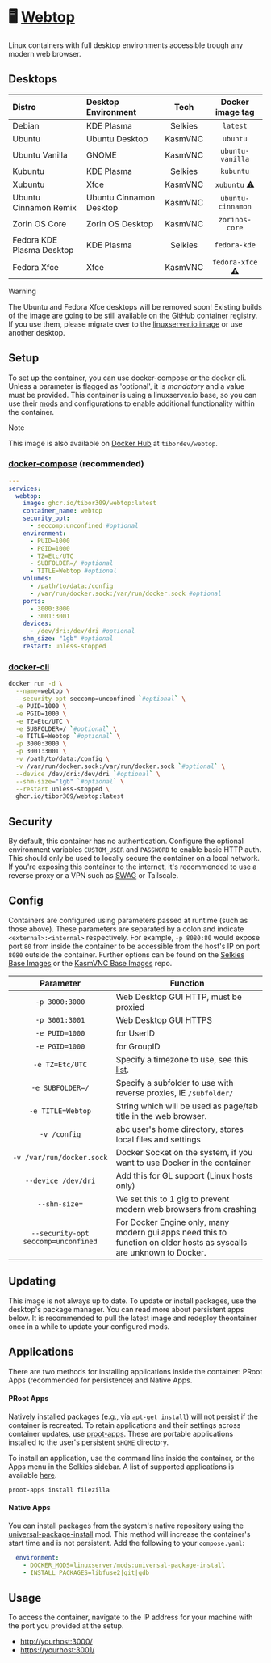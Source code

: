 [repo]: https://github.com/tibor309/webtop

[dhub]: https://hub.docker.com/r/tibordev/brave
[dcompose]: https://docs.linuxserver.io/general/docker-compose
[dcli]: https://docs.docker.com/engine/reference/commandline/cli/
[tz]: https://en.wikipedia.org/wiki/List_of_tz_database_time_zones#List
[link]: https://www.youtube.com/watch?v=dQw4w9WgXcQ

[lswebtop]: https://github.com/linuxserver/docker-webtop
[lsmods]: https://github.com/linuxserver/docker-mods
[lsswag]: https://github.com/linuxserver/docker-swag
[lsselkies-op]: https://github.com/linuxserver/docker-baseimage-selkies#options
[lskasm-op]: https://github.com/linuxserver/docker-baseimage-kasmvnc#options
[lsapps]: https://github.com/linuxserver/proot-apps
[lsapps-support]: https://github.com/linuxserver/proot-apps?tab=readme-ov-file#supported-apps


# 🖥️ [Webtop][repo]
Linux containers with full desktop environments accessible trough any modern web browser.

## Desktops
| Distro | Desktop Environment | Tech | Docker image tag |
| :--- | :--- | :---: | :---: |
| Debian | KDE Plasma | Selkies | `latest` |
| Ubuntu | Ubuntu Desktop | KasmVNC | `ubuntu` |
| Ubuntu Vanilla | GNOME | KasmVNC | `ubuntu-vanilla` |
| Kubuntu | KDE Plasma | Selkies | `kubuntu` |
| Xubuntu | Xfce | KasmVNC | `xubuntu` ⚠ |
| Ubuntu Cinnamon Remix | Ubuntu Cinnamon Desktop | KasmVNC | `ubuntu-cinnamon` |
| Zorin OS Core | Zorin OS Desktop | KasmVNC | `zorinos-core` |
| Fedora KDE Plasma Desktop | KDE Plasma | Selkies | `fedora-kde` |
| Fedora Xfce | Xfce | KasmVNC | `fedora-xfce` ⚠ |

> [!WARNING]
> The Ubuntu and Fedora Xfce desktops will be removed soon! Existing builds of the image are going to be still available on the GitHub container registry. If you use them, please migrate over to the [linuxserver.io image][lswebtop] or use another desktop.

## Setup
To set up the container, you can use docker-compose or the docker cli. Unless a parameter is flagged as 'optional', it is *mandatory* and a value must be provided. This container is using a linuxserver.io base, so you can use their [mods][lsmods] and configurations to enable additional functionality within the container.

> [!NOTE]
> This image is also available on [Docker Hub][dhub] at `tibordev/webtop`.

### [docker-compose][dcompose] (recommended)
```yaml
---
services:
  webtop:
    image: ghcr.io/tibor309/webtop:latest
    container_name: webtop
    security_opt:
      - seccomp:unconfined #optional
    environment:
      - PUID=1000
      - PGID=1000
      - TZ=Etc/UTC
      - SUBFOLDER=/ #optional
      - TITLE=Webtop #optional
    volumes:
      - /path/to/data:/config
      - /var/run/docker.sock:/var/run/docker.sock #optional
    ports:
      - 3000:3000
      - 3001:3001
    devices:
      - /dev/dri:/dev/dri #optional
    shm_size: "1gb" #optional
    restart: unless-stopped
```

### [docker-cli][dcli]
```bash
docker run -d \
  --name=webtop \
  --security-opt seccomp=unconfined `#optional` \
  -e PUID=1000 \
  -e PGID=1000 \
  -e TZ=Etc/UTC \
  -e SUBFOLDER=/ `#optional` \
  -e TITLE=Webtop `#optional` \
  -p 3000:3000 \
  -p 3001:3001 \
  -v /path/to/data:/config \
  -v /var/run/docker.sock:/var/run/docker.sock `#optional` \
  --device /dev/dri:/dev/dri `#optional` \
  --shm-size="1gb" `#optional` \
  --restart unless-stopped \
  ghcr.io/tibor309/webtop:latest
```

## Security
By default, this container has no authentication. Configure the optional environment variables `CUSTOM_USER` and `PASSWORD` to enable basic HTTP auth. This should only be used to locally secure the container on a local network. If you're exposing this container to the internet, it's recommended to use a reverse proxy or a VPN such as [SWAG][lsswag] or Tailscale.

## Config
Containers are configured using parameters passed at runtime (such as those above). These parameters are separated by a colon and indicate `<external>:<internal>` respectively. For example, `-p 8080:80` would expose port `80` from inside the container to be accessible from the host's IP on port `8080` outside the container. Further options can be found on the [Selkies Base Images][lsselkies-op] or the [KasmVNC Base Images][lskasm-op] repo.


| Parameter | Function |
| :----: | --- |
| `-p 3000:3000` | Web Desktop GUI HTTP, must be proxied |
| `-p 3001:3001` | Web Desktop GUI HTTPS |
| `-e PUID=1000` | for UserID |
| `-e PGID=1000` | for GroupID |
| `-e TZ=Etc/UTC` | Specify a timezone to use, see this [list][tz]. |
| `-e SUBFOLDER=/` | Specify a subfolder to use with reverse proxies, IE `/subfolder/` |
| `-e TITLE=Webtop` | String which will be used as page/tab title in the web browser. |
| `-v /config` | abc user's home directory, stores local files and settings |
| `-v /var/run/docker.sock` | Docker Socket on the system, if you want to use Docker in the container |
| `--device /dev/dri` | Add this for GL support (Linux hosts only) |
| `--shm-size=` | We set this to 1 gig to prevent modern web browsers from crashing |
| `--security-opt seccomp=unconfined` | For Docker Engine only, many modern gui apps need this to function on older hosts as syscalls are unknown to Docker. |

## Updating
This image is not always up to date. To update or install packages, use the desktop's package manager. You can read more about persistent apps below. It is recommended to pull the latest image and redeploy theontainer once in a while to update your configured mods.

## Applications
There are two methods for installing applications inside the container: PRoot Apps (recommended for persistence) and Native Apps.

#### PRoot Apps
Natively installed packages (e.g., via `apt-get install`) will not persist if the container is recreated. To retain applications and their settings across container updates, use [proot-apps][lsapps]. These are portable applications installed to the user's persistent `$HOME` directory.

To install an application, use the command line inside the container, or the Apps menu in the Selkies sidebar. A list of supported applications is available [here][lsapps-support].

```
proot-apps install filezilla
```

#### Native Apps
You can install packages from the system's native repository using the [universal-package-install](https://github.com/linuxserver/docker-mods/tree/universal-package-install) mod. This method will increase the container's start time and is not persistent. Add the following to your `compose.yaml`:

```yaml
  environment:
    - DOCKER_MODS=linuxserver/mods:universal-package-install
    - INSTALL_PACKAGES=libfuse2|git|gdb
```

## Usage
To access the container, navigate to the IP address for your machine with the port you provided at the setup.

* [http://yourhost:3000/][link]
* [https://yourhost:3001/][link]

